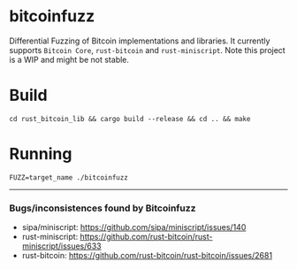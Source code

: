 # bitcoinfuzz

Differential Fuzzing of Bitcoin implementations and libraries.
It currently supports `Bitcoin Core`, `rust-bitcoin` and `rust-miniscript`.
Note this project is a WIP and might be not stable.

# Build

`cd rust_bitcoin_lib && cargo build --release && cd .. && make`

# Running

`FUZZ=target_name ./bitcoinfuzz`


-------------------------------------------
### Bugs/inconsistences found by Bitcoinfuzz

- sipa/miniscript: https://github.com/sipa/miniscript/issues/140
- rust-miniscript: https://github.com/rust-bitcoin/rust-miniscript/issues/633
- rust-bitcoin: https://github.com/rust-bitcoin/rust-bitcoin/issues/2681
